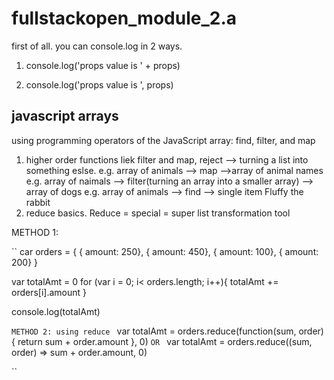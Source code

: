 # fullstackopen_module_2.a

first of all. you can console.log in 2 ways. 

1) console.log('props value is ' + props)

2) console.log('props value is ', props)

## javascript arrays ##

using programming operators of the JavaScript array: find, filter, and map

1) higher order functions liek filter and map, reject --> turning a list into something eslse.
   e.g. array of animals --> map  -->array of animal names
   e.g. array of naimals --> filter(turning an array into a smaller array) --> array of dogs
   e.g. array of animals --> find --> single item Fluffy the rabbit 
3) reduce basics.
   Reduce = special = super list transformation tool 

METHOD 1: 

``
   car orders = {
   { amount: 250},
   { amount: 450},
   { amount: 100},
   { amount: 200}
   }

   var totalAmt = 0
   for (var i = 0; i< orders.length; i++){
   totalAmt += orders[i].amount
   }

   console.log(totalAmt)

``
METHOD 2: using reduce 
``
var totalAmt = orders.reduce(function(sum, order){
return sum + order.amount 
}, 0)
``
OR 
``
var totalAmt = orders.reduce((sum, order) => sum + order.amount, 0)

``
   
